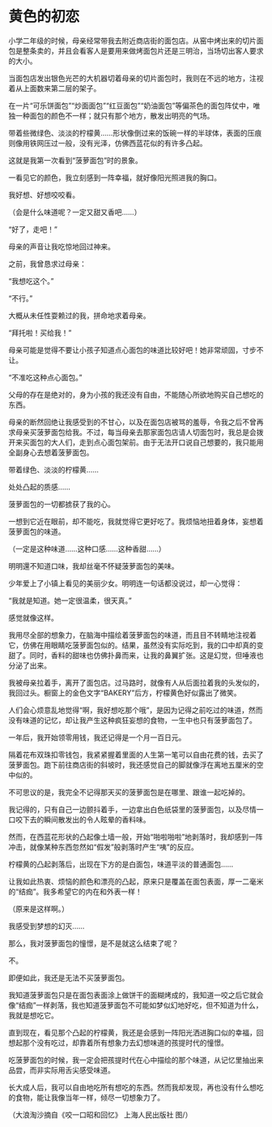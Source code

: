 # 黄色的初恋

小学二年级的时候，母亲经常带我去附近商店街的面包店。从窑中烤出来的切片面包是整条卖的，并且会看客人是要用来做烤面包片还是三明治，当场切出客人要求的大小。 

当面包店发出银色光芒的大机器切着母亲的切片面包时，我则在不远的地方，注视着从上面数来第二层的架子。 

在一片“可乐饼面包”“炒面面包”“红豆面包”“奶油面包”等偏茶色的面包阵仗中，唯独一种面包的颜色不一样；就只有那个地方，散发出明亮的气场。 

带着些微绿色、淡淡的柠檬黄……形状像倒过来的饭碗一样的半球体，表面的压痕则像用铁网压过一般，没有光泽，仿佛西蓝花似的有许多凸起。 

这就是我第一次看到“菠萝面包”时的景象。 

一看见它的颜色，我立刻感到一阵幸福，就好像阳光照进我的胸口。 

我好想、好想咬咬看。 

（会是什么味道呢？一定又甜又香吧……） 

“好了，走吧！” 

母亲的声音让我吃惊地回过神来。 

之前，我曾恳求过母亲： 

“我想吃这个。” 

“不行。” 

大概从未任性耍赖过的我，拼命地求着母亲。 

“拜托啦！买给我！” 

母亲可能是觉得不要让小孩子知道点心面包的味道比较好吧！她非常顽固，寸步不让。 

“不准吃这种点心面包。” 

父母的存在是绝对的，身为小孩的我还没有自由，不能随心所欲地购买自己想吃的东西。 

母亲的断然回绝让我感受到的不甘心，以及在面包店被骂的羞辱，令我之后不曾再求母亲买菠萝面包给我。不过，每当母亲去那家面包店请人切面包时，我总是会拨开来买面包的大人们，走到点心面包架前。由于无法开口说自己想要的，我只能用全副身心去想着菠萝面包。 

带着绿色、淡淡的柠檬黄…… 

处处凸起的质感…… 

菠萝面包的一切都掳获了我的心。 

一想到它近在眼前，却不能吃，我就觉得它更好吃了。我烦恼地扭着身体，妄想着菠萝面包的味道。 

（一定是这种味道……这种口感……这种香甜……） 

明明還不知道口味，我却丝毫不怀疑菠萝面包的美味。 

少年爱上了小镇上看见的美丽少女。明明连一句话都没说过，却一心觉得： 

“我就是知道。她一定很温柔，很天真。” 

感觉就像这样。 

我用尽全部的想象力，在脑海中描绘着菠萝面包的味道，而且目不转睛地注视着它，仿佛在用眼睛吃菠萝面包似的。结果，虽然没有实际吃到，我的口中却真的变甜了。同时，香料的甜味也仿佛扑鼻而来，让我的鼻翼扩张。这是幻觉，但唾液也分泌了出来。 

我被母亲拉着手，离开了面包店。过马路时，就像有人从后面拉着我的头发似的，我回过头。橱窗上的金色文字“BAKERY”后方，柠檬黄色好似露出了微笑。 

人们会心烦意乱地觉得“啊，我好想吃那个哦”，是因为记得之前吃过的味道，然而没有味道的记忆，却让我产生这种疯狂妄想的食物，一生中也只有菠萝面包了。 

一年后，我开始领零用钱，我还记得是一个月一百日元。 

隔着花布双珠扣零钱包，我紧紧握着里面的人生第一笔可以自由花费的钱，去买了菠萝面包。跑下前往商店街的斜坡时，我还感觉自己的脚就像浮在离地五厘米的空中似的。 

不可思议的是，我完全不记得那天买的菠萝面包是在哪里、跟谁一起吃掉的。 

我记得的，只有自己一边颤抖着手，一边拿出白色纸袋里的菠萝面包，以及尽情一口咬下去的瞬间散发出的令人眩晕的香料味。 

然而，在西蓝花形状的凸起像土墙一般，开始“啪啦啪啦”地剥落时，我却感到一阵冲击，就像某种东西忽然如“假发”般剥落时产生“咦”的反应。 

柠檬黄的凸起剥落后，出现在下方的是白面包，味道平淡的普通面包…… 

让我如此热衷、烦恼的颜色和漂亮的凸起，原来只是覆盖在面包表面，厚一二毫米的“结痂”。我多希望它的内在和外表一样！ 

（原来是这样啊。） 

我感受到梦想的幻灭…… 

那么，我对菠萝面包的憧憬，是不是就这么结束了呢？ 

不。 

即便如此，我还是无法不买菠萝面包。 

我知道菠萝面包只是在面包表面涂上做饼干的面糊烤成的，我知道一咬之后它就会像“结痂”一样剥落，我也知道菠萝面包不可能如梦似幻地好吃，但不知道为什么，我就是想吃它。 

直到现在，看见那个凸起的柠檬黄，我还是会感到一阵阳光洒进胸口似的幸福，回想起那个没有吃过，却靠着所有想象力去幻想味道的孩提时代的憧憬。 

吃菠萝面包的时候，我一定会把孩提时代在心中描绘的那个味道，从记忆里抽出来品尝，而非实际用舌尖感受味道。 

长大成人后，我可以自由地吃所有想吃的东西。然而我却发现，再也没有什么想吃的食物，能让我像当年一样，倾尽一切想象力了。 

（大浪淘沙摘自《咬一口昭和回忆》 上海人民出版社 图/）